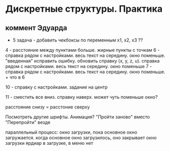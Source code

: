 # Дискретные структуры. Практика
## коммент Эдуарда
- 5 задача - добавить чекбоксы по переменным х1, х2, х3 ??

4 - расстояние между пунктами больше. жирные пункты с точкам
6 - справка рядом с настройками. весь текст на середину. окно поменьше. "введенная" исправить ошибку. обновить справку (x, y, z, u). справка рядом с настройками. весь текст на середину. окно поменьше
7 - справка рядом с настройками. весь текст на середину. окно поменьше. + что в 6


10 - справку с настройками. задание на центр

11 - сместить все вниз. справку наверх. может чуть поменьше окно?

расстояние снизу = расстоние сверху

Посмотреть другие шрифты. Анимация?
"Пройти заново" вместо "Перепройти" везде

параллельный процесс: окно загрузки, пока основное окно загружается. когда основное окно загрузилось, оно закрывает окно загрузки
ярдиар в загрузке, в меню нет
